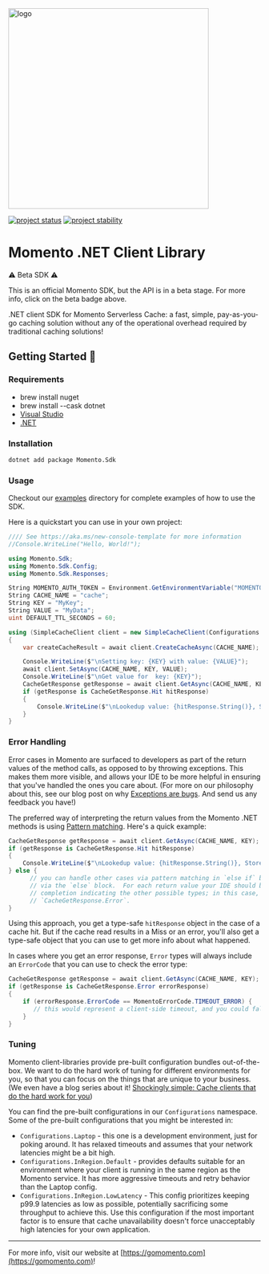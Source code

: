 <img src="https://docs.momentohq.com/img/logo.svg" alt="logo" width="400"/>

[![project status](https://momentohq.github.io/standards-and-practices/badges/project-status-official.svg)](https://github.com/momentohq/standards-and-practices/blob/main/docs/momento-on-github.md)
[![project stability](https://momentohq.github.io/standards-and-practices/badges/project-stability-beta.svg)](https://github.com/momentohq/standards-and-practices/blob/main/docs/momento-on-github.md) 

# Momento .NET Client Library


:warning: Beta SDK :warning:

This is an official Momento SDK, but the API is in a beta stage.  For more info, click on the beta badge above.


.NET client SDK for Momento Serverless Cache: a fast, simple, pay-as-you-go caching solution without
any of the operational overhead required by traditional caching solutions!



## Getting Started :running:

### Requirements

- brew install nuget 
- brew install --cask dotnet
- [Visual Studio](https://visualstudio.microsoft.com/vs/mac/)
- [.NET](https://docs.microsoft.com/en-us/dotnet/core/install/macos)

### Installation

```bash
dotnet add package Momento.Sdk
```

### Usage

Checkout our [examples](./examples/README.md) directory for complete examples of how to use the SDK.

Here is a quickstart you can use in your own project:

```csharp
﻿//// See https://aka.ms/new-console-template for more information
//Console.WriteLine("Hello, World!");

using Momento.Sdk;
using Momento.Sdk.Config;
using Momento.Sdk.Responses;

String MOMENTO_AUTH_TOKEN = Environment.GetEnvironmentVariable("MOMENTO_AUTH_TOKEN");
String CACHE_NAME = "cache";
String KEY = "MyKey";
String VALUE = "MyData";
uint DEFAULT_TTL_SECONDS = 60;

using (SimpleCacheClient client = new SimpleCacheClient(Configurations.Laptop.Latest, MOMENTO_AUTH_TOKEN, DEFAULT_TTL_SECONDS))
{
    var createCacheResult = await client.CreateCacheAsync(CACHE_NAME);

    Console.WriteLine($"\nSetting key: {KEY} with value: {VALUE}");
    await client.SetAsync(CACHE_NAME, KEY, VALUE);
    Console.WriteLine($"\nGet value for  key: {KEY}");
    CacheGetResponse getResponse = await client.GetAsync(CACHE_NAME, KEY);
    if (getResponse is CacheGetResponse.Hit hitResponse)
    {
        Console.WriteLine($"\nLookedup value: {hitResponse.String()}, Stored value: {VALUE}");
    }
}

```

### Error Handling

Error cases in Momento are surfaced to developers as part of the return values of the method calls, as opposed
to by throwing exceptions.  This makes them more visible, and allows your IDE to be more helpful in ensuring that
you've handled the ones you care about.  (For more on our philosophy about this, see our blog post on why
[Exceptions are bugs](https://www.gomomento.com/blog/exceptions-are-bugs).  And send us any feedback you have!)

The preferred way of interpreting the return values from the Momento .NET methods is using [Pattern matching](https://learn.microsoft.com/en-us/dotnet/csharp/fundamentals/functional/pattern-matching).  Here's a quick example:

```csharp
CacheGetResponse getResponse = await client.GetAsync(CACHE_NAME, KEY);
if (getResponse is CacheGetResponse.Hit hitResponse)
{
    Console.WriteLine($"\nLookedup value: {hitResponse.String()}, Stored value: {VALUE}");
} else {
      // you can handle other cases via pattern matching in `else if` blocks, or a default case
      // via the `else` block.  For each return value your IDE should be able to give you code
      // completion indicating the other possible types; in this case, `CacheGetResponse.Miss` and
      // `CacheGetResponse.Error`.
}
```

Using this approach, you get a type-safe `hitResponse` object in the case of a cache hit.  But if the cache read
results in a Miss or an error, you'll also get a type-safe object that you can use to get more info about what happened.

In cases where you get an error response, `Error` types will always include an `ErrorCode` that you can use to check
the error type:

```csharp
CacheGetResponse getResponse = await client.GetAsync(CACHE_NAME, KEY);
if (getResponse is CacheGetResponse.Error errorResponse)
{
    if (errorResponse.ErrorCode == MomentoErrorCode.TIMEOUT_ERROR) {
       // this would represent a client-side timeout, and you could fall back to your original data source
    }
}
```

### Tuning

Momento client-libraries provide pre-built configuration bundles out-of-the-box.  We want to do the hard work of
tuning for different environments for you, so that you can focus on the things that are unique to your business.
(We even have a blog series about it!  [Shockingly simple: Cache clients that do the hard work for you](https://www.gomomento.com/blog/shockingly-simple-cache-clients-that-do-the-hard-work-for-you))

You can find the pre-built configurations in our `Configurations` namespace.  Some of the pre-built configurations that
you might be interested in:

- `Configurations.Laptop` - this one is a development environment, just for poking around.  It has relaxed timeouts
      and assumes that your network latencies might be a bit high.
- `Configurations.InRegion.Default` - provides defaults suitable for an environment where your client is running in the same region as the Momento
      service.  It has more aggressive timeouts and retry behavior than the Laptop config.
- `Configurations.InRegion.LowLatency` - This config prioritizes keeping p99.9 latencies as low as possible, potentially sacrificing
      some throughput to achieve this.  Use this configuration if the most important factor is to ensure that cache
      unavailability doesn't force unacceptably high latencies for your own application.

----------------------------------------------------------------------------------------
For more info, visit our website at [https://gomomento.com](https://gomomento.com)!
